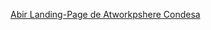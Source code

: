 <a href="https://cromosoide.github.io/atwoksphere_condesa/">Abir Landing-Page de Atworkpshere Condesa</a>
